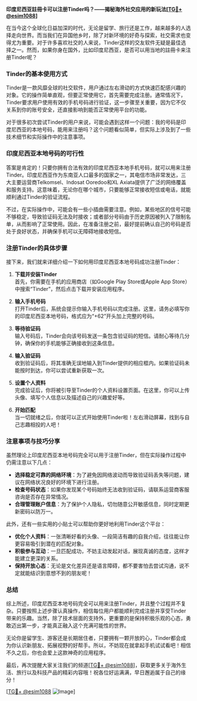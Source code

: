 **印度尼西亚註冊卡可以注册Tinder吗？——揭秘海外社交应用的新玩法[[TG💪+ @esim1088](https://t.me/s/esim1088)]**

在当今这个全球化日益加深的时代，无论是留学、旅行还是工作，越来越多的人选择走向世界。而当我们在异国他乡时，除了对新环境的好奇与探索，社交需求也变得尤为重要。对于许多喜欢社交的人来说，Tinder这样的交友软件无疑是最佳选择之一。然而，如果你身在国外，比如印度尼西亚，是否可以用当地的註冊卡来注册Tinder呢？

### Tinder的基本使用方式

Tinder是一款风靡全球的社交软件，用户通过左右滑动的方式快速匹配感兴趣的对象。它的操作简单直观，但要正常使用它，首先需要完成注册。通常情况下，Tinder要求用户使用有效的手机号码进行验证，这一步骤至关重要，因为它不仅关系到你的账号安全，还直接影响到能否正常使用平台的功能。

对于很多初次尝试Tinder的用户来说，可能会遇到这样一个问题：我的号码是印度尼西亚的本地号码，能用来注册吗？这个问题看似简单，但实际上涉及到了一些技术细节和实际操作中的注意事项。

### 印度尼西亚本地号码的可行性

答案是肯定的！只要你拥有合法有效的印度尼西亚本地手机号码，就可以用来注册Tinder。印度尼西亚作为东南亚人口最多的国家之一，其电信市场非常发达，三大主要运营商Telkomsel、Indosat Ooredoo和XL Axiata提供了广泛的网络覆盖和服务支持。这意味着，无论你在哪个城市，只要能够正常接收短信或电话，就能顺利通过Tinder的验证流程。

不过，在实际操作中，可能会有一些小插曲需要注意。例如，某些地区的信号可能不够稳定，导致验证码无法及时接收；或者部分号码由于历史原因被列入了限制名单，从而影响了正常使用。因此，在准备注册之前，最好提前确认自己的号码是否处于良好状态，并确保手机可以无障碍地接收短信。

### 注册Tinder的具体步骤

接下来，我们就来详细介绍一下如何用印度尼西亚本地号码成功注册Tinder：

1. **下载并安装Tinder**  
   首先，你需要在手机的应用商店（如Google Play Store或Apple App Store）中搜索“Tinder”，然后点击下载并安装应用程序。

2. **输入手机号码**  
   打开Tinder后，系统会提示你输入手机号码以完成注册。这里，请务必填写你的印度尼西亚本地号码，格式应为“+62”开头加上完整的号码。

3. **等待验证码**  
   输入号码后，Tinder会向该号码发送一条包含验证码的短信。请耐心等待几分钟，确保你的手机能够正确接收到这条信息。

4. **输入验证码**  
   收到验证码后，将其准确无误地输入到Tinder提供的相应框内。如果验证码未能按时到达，你可以尝试重新获取一次。

5. **设置个人资料**  
   完成验证后，你将被引导至Tinder的个人资料设置页面。在这里，你可以上传头像、填写个人信息以及描述自己的兴趣爱好等。

6. **开始匹配**  
   当一切就绪之后，你就可以正式开始使用Tinder啦！左右滑动屏幕，找到与自己志趣相投的人吧！

### 注意事项与技巧分享

虽然理论上印度尼西亚本地号码完全可以用于注册Tinder，但在实际操作过程中仍需注意以下几点：

- **选择稳定可靠的网络环境**：为了避免因网络波动而导致验证码丢失等问题，建议在网络状况良好的环境下进行注册。
- **检查号码状态**：如果你发现某个号码始终无法收到验证码，请联系运营商客服咨询是否存在异常情况。
- **合理管理账户信息**：为了保护个人隐私，切勿随意公开敏感信息，同时定期更新密码以防万一。

此外，还有一些实用的小贴士可以帮助你更好地利用Tinder这个平台：

- **优化个人资料**：一张清晰好看的头像、一段简洁有趣的自我介绍，往往能让你更容易吸引到潜在的匹配对象。
- **积极参与互动**：一旦匹配成功，不妨主动发起对话，展现真诚的态度，这样才能建立更深的关系。
- **保持开放心态**：无论是文化差异还是语言障碍，都不要害怕去尝试沟通，说不定就能结识到意想不到的朋友呢！

### 总结

综上所述，印度尼西亚本地号码完全可以用来注册Tinder，并且整个过程并不复杂。只要按照上述步骤认真操作，相信每位用户都能顺利完成注册并享受Tinder带来的乐趣。当然，除了技术层面的支持外，更重要的是保持积极乐观的心态，勇敢迈出第一步，才能真正融入这个充满可能性的世界。

无论你是留学生、游客还是长期居住者，只要拥有一颗开放的心，Tinder都会成为你认识新朋友、拓展视野的好帮手。所以，不妨现在就拿起手机试试看吧！相信不久之后，你也会爱上这款神奇的应用程序。

最后，再次提醒大家关注我们的频道[[TG💪+ @esim1088](https://t.me/s/esim1088)]，获取更多关于海外生活、旅行以及科技产品的精彩内容哦！祝各位好运满满，早日邂逅属于自己的缘分！

[[TG💪+ @esim1088](https://t.me/s/esim1088) ![Image](https://i.postimg.cc/4NQfJmqS/Snipaste-2025-05-13-00-14-12.png)]